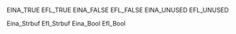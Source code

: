 EINA_TRUE           EFL_TRUE
EINA_FALSE          EFL_FALSE
EINA_UNUSED         EFL_UNUSED

Eina_Strbuf         Efl_Strbuf
Eina_Bool           Efl_Bool